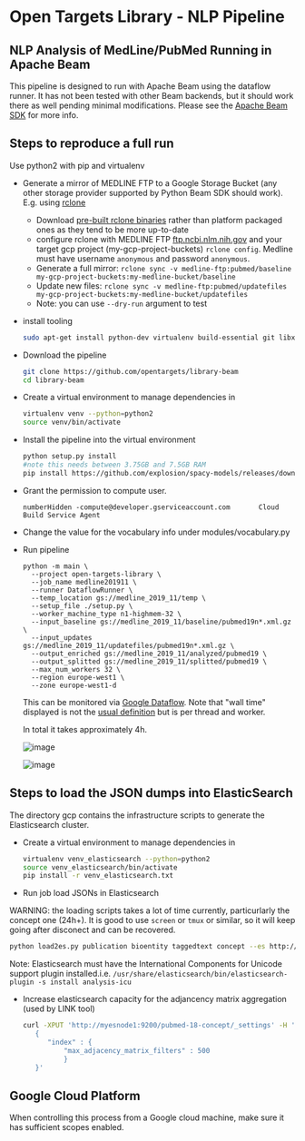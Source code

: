 # Open Targets Library - NLP Pipeline

## NLP Analysis of MedLine/PubMed Running in Apache Beam

This pipeline is designed to run with Apache Beam using the dataflow runner.
It has not been tested with other Beam backends, but it should work there as well pending minimal modifications.
Please see the [Apache Beam SDK](https://beam.apache.org/documentation/sdks/python/) for more info.

## Steps to reproduce a full run
Use python2 with pip and virtualenv

* Generate a mirror of MEDLINE FTP to a Google Storage Bucket (any other storage provider supported by Python Beam SDK should work). E.g. using [rclone](https://rclone.org/)

   - Download [pre-built rclone binaries](https://rclone.org/install/#linux-installation-from-precompiled-binary) rather than platform packaged ones as they tend to be more up-to-date
   - configure rclone with MEDLINE FTP [ftp.ncbi.nlm.nih.gov](ftp://ftp.ncbi.nlm.nih.gov) and your target gcp project
     (my-gcp-project-buckets)  `rclone config`. Medline must have username `anonymous` and password `anonymous`.
   - Generate a full mirror:
     `rclone sync -v medline-ftp:pubmed/baseline my-gcp-project-buckets:my-medline-bucket/baseline`
   - Update new files:
     `rclone sync -v medline-ftp:pubmed/updatefiles my-gcp-project-buckets:my-medline-bucket/updatefiles`
  - Note: you can use `--dry-run` argument to test
* install tooling
    ```sh
    sudo apt-get install python-dev virtualenv build-essential git libxml2-dev libxslt-dev zlib1g-dev tmux
    ```
* Download the pipeline
    ```sh
    git clone https://github.com/opentargets/library-beam
    cd library-beam
    ```
* Create a virtual environment to manage dependencies in
    ```sh
    virtualenv venv --python=python2
    source venv/bin/activate
    ```
* Install the pipeline into the virtual environment   
    ```sh
    python setup.py install
    #note this needs between 3.75GB and 7.5GB RAM
    pip install https://github.com/explosion/spacy-models/releases/download/en_core_web_lg-2.2.0/en_core_web_lg-2.2.0.tar.gz
    ```
* Grant the permission to compute user.
  ```
  numberHidden -compute@developer.gserviceaccount.com 		Cloud Build Service Agent
  ```    
* Change the value for the vocabulary info under modules/vocabulary.py

* Run pipeline
  ```sH
  python -m main \
    --project open-targets-library \
    --job_name medline201911 \
    --runner DataflowRunner \
    --temp_location gs://medline_2019_11/temp \
    --setup_file ./setup.py \
    --worker_machine_type n1-highmem-32 \
    --input_baseline gs://medline_2019_11/baseline/pubmed19n*.xml.gz \
    --input_updates gs://medline_2019_11/updatefiles/pubmed19n*.xml.gz \
    --output_enriched gs://medline_2019_11/analyzed/pubmed19 \
    --output_splitted gs://medline_2019_11/splitted/pubmed19 \
    --max_num_workers 32 \
    --region europe-west1 \
    --zone europe-west1-d
  ```

  This can be monitored via [Google Dataflow](https://console.cloud.google.com/dataflow). Note that "wall time" displayed is not the [usual definition](https://en.wikipedia.org/wiki/Elapsed_real_time) but is per thread and worker.

  In total it takes approximately 4h.

  ![image](https://user-images.githubusercontent.com/148221/35000427-4e11b818-fadc-11e7-9c2f-08a68eaed37e.png)

  ![image](https://user-images.githubusercontent.com/148221/35000458-6108bb24-fadc-11e7-8a84-452f7b3816f6.png)

## Steps to load the JSON dumps into ElasticSearch

  The directory gcp contains the infrastructure scripts to generate the Elasticsearch cluster.

  * Create a virtual environment to manage dependencies in
    ```sh
    virtualenv venv_elasticsearch --python=python2
    source venv_elasticsearch/bin/activate
    pip install -r venv_elasticsearch.txt
    ```
  * Run job load JSONs in Elasticsearch

  WARNING: the loading scripts takes a lot of time currently, particurlarly the concept one (24h+). It is good to use `screen` or `tmux` or similar, so it will keep going after disconect and can be recovered.  

  ```sh
  python load2es.py publication bioentity taggedtext concept --es http://es:9200
  ```

  Note: Elasticsearch must have the International Components for Unicode support plugin installed.i.e. `/usr/share/elasticsearch/bin/elasticsearch-plugin -s install analysis-icu`

* Increase elasticsearch capacity for the adjancency matrix aggregation (used by LINK tool)
  ```sh
  curl -XPUT 'http://myesnode1:9200/pubmed-18-concept/_settings' -H 'Content-Type: application/json' -d'
     {
        "index" : {
            "max_adjacency_matrix_filters" : 500
            }
     }'
  ```

## Google Cloud Platform

When controlling this process from a Google cloud machine, make sure it has sufficient scopes enabled.
